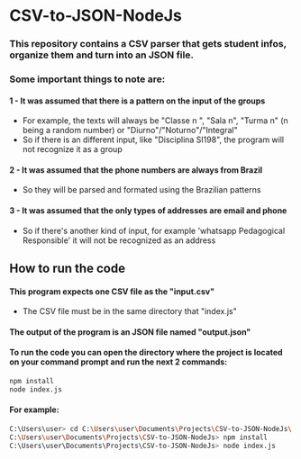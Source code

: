 # CSV-to-JSON-NodeJs
 
### This repository contains a CSV parser that gets student infos, organize them and turn into an JSON file.

### Some important things to note are:
#### 1 - It was assumed that there is a pattern on the input of the groups
* For example, the texts will always be "Classe n ", "Sala n", "Turma n" (n being a random number) or "Diurno"/"Noturno"/"Integral" 
*  So if there is an different input, like "Disciplina SI198", the program will not recognize it as a group

#### 2 - It was assumed that the phone numbers are always from Brazil
* So they will be parsed and formated using the Brazilian patterns
#### 3 - It was assumed that the only types of addresses are email and phone
* So if there's another kind of input, for example 'whatsapp Pedagogical Responsible' it will not be recognized as an address

## How to run the code

#### This program expects one CSV file as the "input.csv"
* The CSV file must be in the same directory that "index.js"
#### The output of the program is an JSON file named "output.json"
#### To run the code you can open the directory where the project is located on your command prompt and run the next 2 commands:
```bash
npm install
node index.js
```
#### For example:
```bash
C:\Users\user> cd C:\Users\user\Documents\Projects\CSV-to-JSON-NodeJs\
C:\Users\user\Documents\Projects\CSV-to-JSON-NodeJs> npm install
C:\Users\user\Documents\Projects\CSV-to-JSON-NodeJs> node index.js
```
